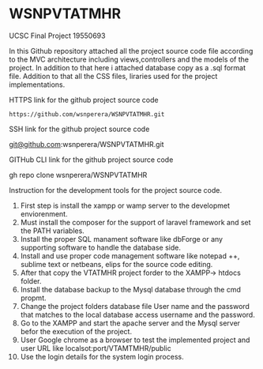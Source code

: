 # WSNPVTATMHR
UCSC Final Project 19550693

In this Github repository attached all the project source code file according to the MVC architecture including views,controllers and the models of the project.
In addition to that here i attached database copy as a .sql format file.
Addition to that all the CSS files, liraries used for the project implementations.

HTTPS link for the github project source code

    https://github.com/wsnperera/WSNPVTATMHR.git

SSH link for the github project source code

git@github.com:wsnperera/WSNPVTATMHR.git

GITHub CLI link for the github project source code

gh repo clone wsnperera/WSNPVTATMHR

Instruction for the development tools for the project source code.

1. First step is install the xampp or wamp server to the developmet enviorenment.
2. Must install the composer for the support of laravel framework and set the PATH variables.
3. Install the proper SQL manament software like dbForge or any supporting software to handle the database side.
4. Install and use proper code management software like notepad ++, sublime text or netbeans, elips for the source code editing.
5. After that copy the VTATMHR project forder to the XAMPP-> htdocs folder.
6. Install the database backup to the Mysql database through the cmd propmt.
7. Change the project folders database file User name and the password that matches to the local database access username and the password.
8. Go to the XAMPP and start the apache server and the Mysql server befor the execution of the project.
9. User Google chrome as a browser to test the implemented project and user URL like localsot:port/VTAMTMHR/public
10. Use the login details for the system login process.



